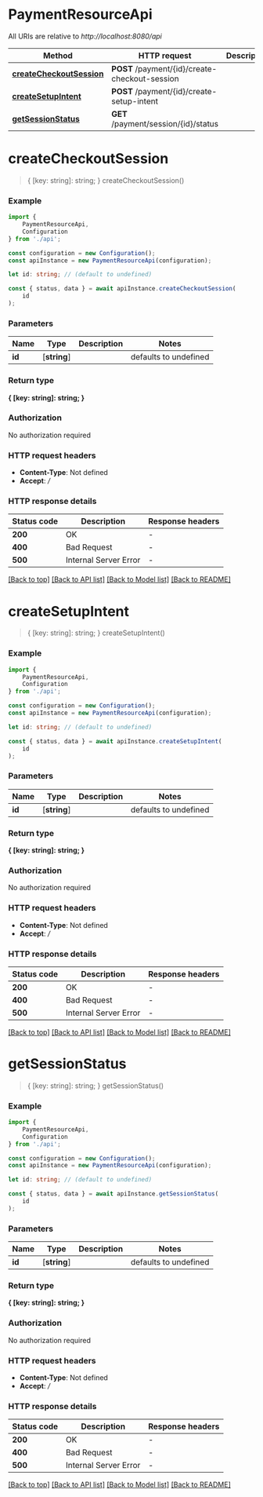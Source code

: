 # PaymentResourceApi

All URIs are relative to *http://localhost:8080/api*

|Method | HTTP request | Description|
|------------- | ------------- | -------------|
|[**createCheckoutSession**](#createcheckoutsession) | **POST** /payment/{id}/create-checkout-session | |
|[**createSetupIntent**](#createsetupintent) | **POST** /payment/{id}/create-setup-intent | |
|[**getSessionStatus**](#getsessionstatus) | **GET** /payment/session/{id}/status | |

# **createCheckoutSession**
> { [key: string]: string; } createCheckoutSession()


### Example

```typescript
import {
    PaymentResourceApi,
    Configuration
} from './api';

const configuration = new Configuration();
const apiInstance = new PaymentResourceApi(configuration);

let id: string; // (default to undefined)

const { status, data } = await apiInstance.createCheckoutSession(
    id
);
```

### Parameters

|Name | Type | Description  | Notes|
|------------- | ------------- | ------------- | -------------|
| **id** | [**string**] |  | defaults to undefined|


### Return type

**{ [key: string]: string; }**

### Authorization

No authorization required

### HTTP request headers

 - **Content-Type**: Not defined
 - **Accept**: */*


### HTTP response details
| Status code | Description | Response headers |
|-------------|-------------|------------------|
|**200** | OK |  -  |
|**400** | Bad Request |  -  |
|**500** | Internal Server Error |  -  |

[[Back to top]](#) [[Back to API list]](../README.md#documentation-for-api-endpoints) [[Back to Model list]](../README.md#documentation-for-models) [[Back to README]](../README.md)

# **createSetupIntent**
> { [key: string]: string; } createSetupIntent()


### Example

```typescript
import {
    PaymentResourceApi,
    Configuration
} from './api';

const configuration = new Configuration();
const apiInstance = new PaymentResourceApi(configuration);

let id: string; // (default to undefined)

const { status, data } = await apiInstance.createSetupIntent(
    id
);
```

### Parameters

|Name | Type | Description  | Notes|
|------------- | ------------- | ------------- | -------------|
| **id** | [**string**] |  | defaults to undefined|


### Return type

**{ [key: string]: string; }**

### Authorization

No authorization required

### HTTP request headers

 - **Content-Type**: Not defined
 - **Accept**: */*


### HTTP response details
| Status code | Description | Response headers |
|-------------|-------------|------------------|
|**200** | OK |  -  |
|**400** | Bad Request |  -  |
|**500** | Internal Server Error |  -  |

[[Back to top]](#) [[Back to API list]](../README.md#documentation-for-api-endpoints) [[Back to Model list]](../README.md#documentation-for-models) [[Back to README]](../README.md)

# **getSessionStatus**
> { [key: string]: string; } getSessionStatus()


### Example

```typescript
import {
    PaymentResourceApi,
    Configuration
} from './api';

const configuration = new Configuration();
const apiInstance = new PaymentResourceApi(configuration);

let id: string; // (default to undefined)

const { status, data } = await apiInstance.getSessionStatus(
    id
);
```

### Parameters

|Name | Type | Description  | Notes|
|------------- | ------------- | ------------- | -------------|
| **id** | [**string**] |  | defaults to undefined|


### Return type

**{ [key: string]: string; }**

### Authorization

No authorization required

### HTTP request headers

 - **Content-Type**: Not defined
 - **Accept**: */*


### HTTP response details
| Status code | Description | Response headers |
|-------------|-------------|------------------|
|**200** | OK |  -  |
|**400** | Bad Request |  -  |
|**500** | Internal Server Error |  -  |

[[Back to top]](#) [[Back to API list]](../README.md#documentation-for-api-endpoints) [[Back to Model list]](../README.md#documentation-for-models) [[Back to README]](../README.md)

